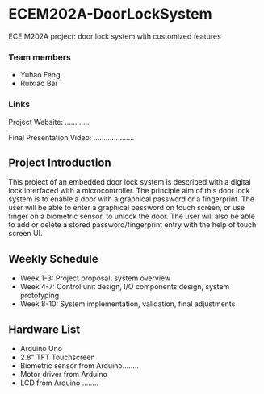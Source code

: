# ECEM202A-DoorLockSystem
ECE M202A project: door lock system with customized features

### Team members
- Yuhao Feng
- Ruixiao Bai

### Links
Project Website: ............

Final Presentation Video: ....................

## Project Introduction
This project of an embedded door lock system is described with a digital lock interfaced with a microcontroller.
The principle aim of this door lock system is to enable a door with a graphical password or a fingerprint. The user will be able to
enter a graphical password on touch screen, or use finger on a biometric sensor, to unlock the door. The user will also be able to
add or delete a stored password/fingerprint entry with the help of touch screen UI.

## Weekly Schedule
- Week 1-3: Project proposal, system overview
- Week 4-7: Control unit design, I/O components design, system prototyping
- Week 8-10: System implementation, validation, final adjustments

## Hardware List
- Arduino Uno
- 2.8" TFT Touchscreen
- Biometric sensor from Arduino........
- Motor driver from Arduino
- LCD from Arduino ........
